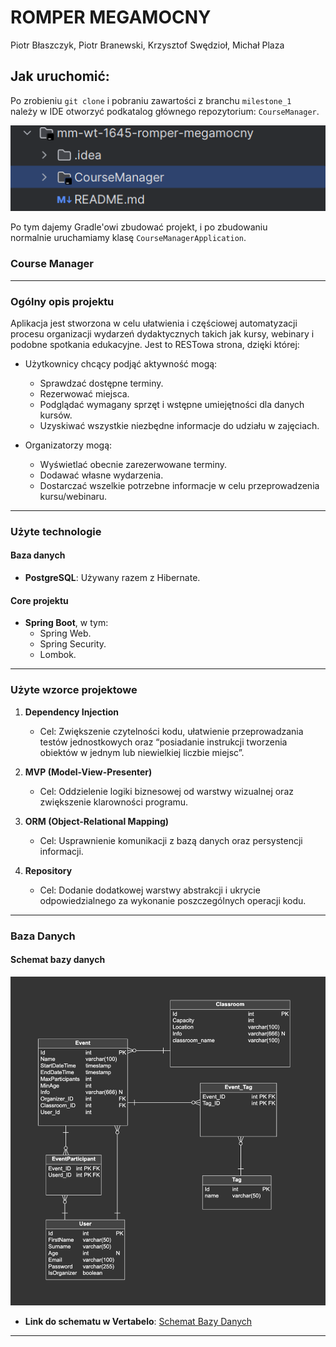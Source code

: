 # ROMPER MEGAMOCNY

Piotr Błaszczyk, Piotr Branewski, Krzysztof Swędzioł, Michał Plaza

## Jak uruchomić:

Po zrobieniu `git clone` i pobraniu zawartości z branchu `milestone_1`  
należy w IDE otworzyć podkatalog głównego repozytorium: `CourseManager`.

![Podkatalog głównego repozytorium](20241209172928.png)

Po tym dajemy Gradle'owi zbudować projekt, i po zbudowaniu  
normalnie uruchamiamy klasę `CourseManagerApplication`.



### Course Manager

---

### **Ogólny opis projektu**

Aplikacja jest stworzona w celu ułatwienia i częściowej automatyzacji procesu organizacji wydarzeń dydaktycznych takich jak kursy, webinary i podobne spotkania edukacyjne. Jest to RESTowa strona, dzięki której:

- Użytkownicy chcący podjąć aktywność mogą:
    - Sprawdzać dostępne terminy.
    - Rezerwować miejsca.
    - Podglądać wymagany sprzęt i wstępne umiejętności dla danych kursów.
    - Uzyskiwać wszystkie niezbędne informacje do udziału w zajęciach.

- Organizatorzy mogą:
    - Wyświetlać obecnie zarezerwowane terminy.
    - Dodawać własne wydarzenia.
    - Dostarczać wszelkie potrzebne informacje w celu przeprowadzenia kursu/webinaru.

---

### **Użyte technologie**

#### **Baza danych**
- **PostgreSQL**: Używany razem z Hibernate.

#### **Core projektu**
- **Spring Boot**, w tym:
    - Spring Web.
    - Spring Security.
    - Lombok.

---

### **Użyte wzorce projektowe**

1. **Dependency Injection**
    - Cel: Zwiększenie czytelności kodu, ułatwienie przeprowadzania testów jednostkowych oraz “posiadanie instrukcji tworzenia obiektów w jednym lub niewielkiej liczbie miejsc”.

2. **MVP (Model-View-Presenter)**
    - Cel: Oddzielenie logiki biznesowej od warstwy wizualnej oraz zwiększenie klarowności programu.

3. **ORM (Object-Relational Mapping)**
    - Cel: Usprawnienie komunikacji z bazą danych oraz persystencji informacji.

4. **Repository**
    - Cel: Dodanie dodatkowej warstwy abstrakcji i ukrycie odpowiedzialnego za wykonanie poszczególnych operacji kodu.

---

### **Baza Danych**

#### **Schemat bazy danych**

![Schemat Bazy Danych](schema.png)


- **Link do schematu w Vertabelo**: [Schemat Bazy Danych](https://my.vertabelo.com/model/4aU7ztW3o2CO0RVew72ogxF35pZPsqNE)

--- 
